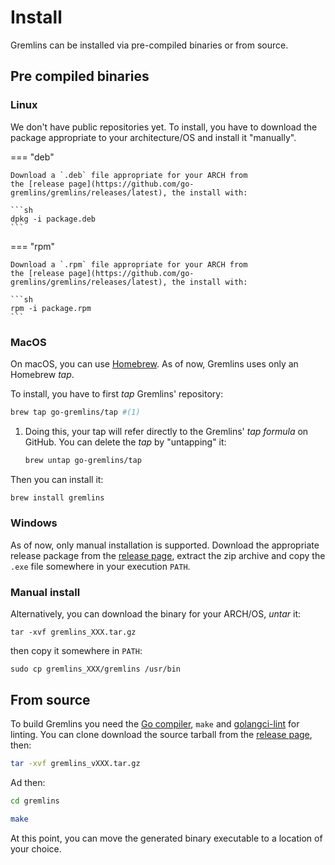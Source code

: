 # Install

Gremlins can be installed via pre-compiled binaries or from source.

## Pre compiled binaries

### Linux

We don't have public repositories yet. To install, you have to download the package appropriate to your architecture/OS
and install it "manually".

=== "deb"

    Download a `.deb` file appropriate for your ARCH from
    the [release page](https://github.com/go-gremlins/gremlins/releases/latest), the install with:

    ```sh
    dpkg -i package.deb
    ```

=== "rpm"

    Download a `.rpm` file appropriate for your ARCH from
    the [release page](https://github.com/go-gremlins/gremlins/releases/latest), the install with:

    ```sh
    rpm -i package.rpm
    ```

### MacOS

On macOS, you can use [Homebrew](https://brew.sh/). As of now, Gremlins uses only an Homebrew _tap_.

To install, you have to first _tap_ Gremlins' repository:

```sh
brew tap go-gremlins/tap #(1)
```

1. Doing this, your tap will refer directly to the Gremlins' _tap formula_ on GitHub. You can delete the _tap_ by
   "untapping" it:
   ```sh
   brew untap go-gremlins/tap
   ```

Then you can install it:

```sh
brew install gremlins
```

### Windows

As of now, only manual installation is supported.
Download the appropriate release package from
the [release page](https://github.com/go-gremlins/gremlins/releases/latest),
extract the zip archive and copy the `.exe` file somewhere in your execution `PATH`.

### Manual install

Alternatively, you can download the binary for your ARCH/OS, _untar_ it:

```shell
tar -xvf gremlins_XXX.tar.gz
```

then copy it somewhere in `PATH`:

```shell
sudo cp gremlins_XXX/gremlins /usr/bin
```

## From source

To build Gremlins you need the [Go compiler](https://go.dev), `make` and [golangci-lint](https://golangci-lint.run) for
linting. You can clone download the source tarball from
the [release page](https://github.com/go-gremlins/gremlins/releases/latest), then:

```sh
tar -xvf gremlins_vXXX.tar.gz
```

Ad then:

```sh
cd gremlins
```

```sh
make
```

At this point, you can move the generated binary executable to a location of your choice.